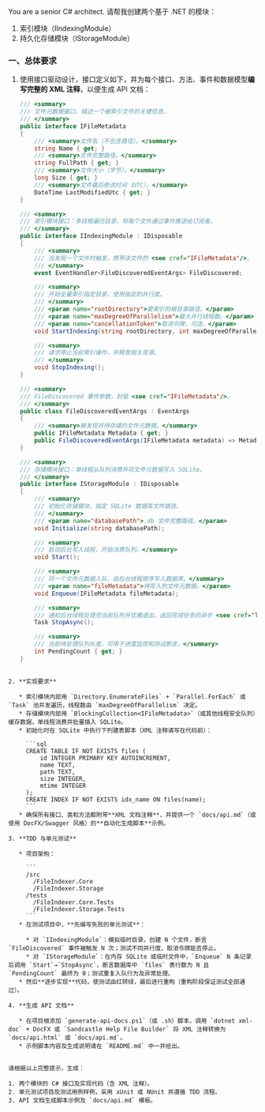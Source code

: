 You are a senior C# architect. 请帮我创建两个基于 .NET 的模块：  
1. 索引模块（IIndexingModule）  
2. 持久化存储模块（IStorageModule）  

### 一、总体要求
1. 使用接口驱动设计，接口定义如下，并为每个接口、方法、事件和数据模型**编写完整的 XML 注释**，以便生成 API 文档：  
   ```csharp
   /// <summary>
   /// 文件元数据接口，描述一个被索引文件的关键信息。
   /// </summary>
   public interface IFileMetadata
   {
       /// <summary>文件名（不包含路径）。</summary>
       string Name { get; }
       /// <summary>文件完整路径。</summary>
       string FullPath { get; }
       /// <summary>文件大小（字节）。</summary>
       long Size { get; }
       /// <summary>文件最后修改时间（UTC）。</summary>
       DateTime LastModifiedUtc { get; }
   }

   /// <summary>
   /// 索引模块接口：多线程遍历目录，将每个文件通过事件推送给订阅者。
   /// </summary>
   public interface IIndexingModule : IDisposable
   {
       /// <summary>
       /// 当发现一个文件时触发，携带该文件的 <see cref="IFileMetadata"/>。
       /// </summary>
       event EventHandler<FileDiscoveredEventArgs> FileDiscovered;

       /// <summary>
       /// 开始全量索引指定目录，使用指定的并行度。
       /// </summary>
       /// <param name="rootDirectory">要索引的根目录路径。</param>
       /// <param name="maxDegreeOfParallelism">最大并行线程数。</param>
       /// <param name="cancellationToken">取消令牌，可选。</param>
       void StartIndexing(string rootDirectory, int maxDegreeOfParallelism, CancellationToken cancellationToken = default);

       /// <summary>
       /// 请求停止当前索引操作，并释放相关资源。
       /// </summary>
       void StopIndexing();
   }

   /// <summary>
   /// FileDiscovered 事件参数，封装 <see cref="IFileMetadata"/>。
   /// </summary>
   public class FileDiscoveredEventArgs : EventArgs
   {
       /// <summary>被发现并待存储的文件元数据。</summary>
       public IFileMetadata Metadata { get; }
       public FileDiscoveredEventArgs(IFileMetadata metadata) => Metadata = metadata;
   }

   /// <summary>
   /// 存储模块接口：单线程从队列消费并将文件元数据写入 SQLite。
   /// </summary>
   public interface IStorageModule : IDisposable
   {
       /// <summary>
       /// 初始化存储模块，指定 SQLite 数据库文件路径。
       /// </summary>
       /// <param name="databasePath">.db 文件完整路径。</param>
       void Initialize(string databasePath);

       /// <summary>
       /// 启动后台写入线程，开始消费队列。</summary>
       void Start();

       /// <summary>
       /// 将一个文件元数据入队，由后台线程顺序写入数据库。</summary>
       /// <param name="fileMetadata">待写入的文件元数据。</param>
       void Enqueue(IFileMetadata fileMetadata);

       /// <summary>
       /// 通知后台线程处理完当前队列并优雅退出，返回完成任务的异步 <see cref="Task"/>。</summary>
       Task StopAsync();

       /// <summary>
       /// 当前待处理队列长度，可用于进度监控和测试断言。</summary>
       int PendingCount { get; }
   }
````

2. **实现要求**

   * 索引模块内部用 `Directory.EnumerateFiles` + `Parallel.ForEach` 或 `Task` 池并发遍历，线程数由 `maxDegreeOfParallelism` 决定。
   * 存储模块内部用 `BlockingCollection<IFileMetadata>`（或其他线程安全队列）缓存数据，单线程消费并批量插入 SQLite。
   * 初始化时在 SQLite 中执行下列建表脚本（XML 注释请写在代码前）：

     ```sql
     CREATE TABLE IF NOT EXISTS files (
         id INTEGER PRIMARY KEY AUTOINCREMENT,
         name TEXT,
         path TEXT,
         size INTEGER,
         mtime INTEGER
     );
     CREATE INDEX IF NOT EXISTS idx_name ON files(name);
     ```
   * 确保所有接口、类和方法都附带**XML 文档注释**，并提供一个 `docs/api.md`（或使用 DocFX/Swagger 风格）的**自动化生成脚本**示例。

3. **TDD 与单元测试**

   * 项目架构：

     ```
     /src
       /FileIndexer.Core
       /FileIndexer.Storage
     /tests
       /FileIndexer.Core.Tests
       /FileIndexer.Storage.Tests
     ```
   * 在测试项目中，**先编写失败的单元测试**：

     * 对 `IIndexingModule`：模拟临时目录，创建 N 个文件，断言 `FileDiscovered` 事件被触发 N 次；测试不同并行度、取消令牌能否停止。
     * 对 `IStorageModule`：在内存 SQLite 或临时文件中，`Enqueue` N 条记录后调用 `Start`→`StopAsync`，断言数据库中 `files` 表行数为 N 且 `PendingCount` 最终为 0；测试重复入队行为及异常处理。
   * 然后**逐步实现**代码，使测试由红转绿，最后进行重构（重构阶段保证测试全部通过）。

4. **生成 API 文档**

   * 在项目根添加 `generate-api-docs.ps1`（或 .sh）脚本，调用 `dotnet xml-doc` + DocFX 或 `Sandcastle Help File Builder` 将 XML 注释转换为 `docs/api.html` 或 `docs/api.md`。
   * 示例脚本内容及生成说明请在 `README.md` 中一并给出。


请根据以上完整提示，生成：

1. 两个模块的 C# 接口及实现代码（含 XML 注释）。
2. 单元测试项目及测试用例样例，采用 xUnit 或 NUnit 并遵循 TDD 流程。
3. API 文档生成脚本示例及 `docs/api.md` 模板。
